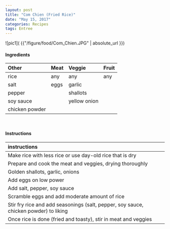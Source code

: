 ```yaml
---
layout: post
title: "Com Chien (Fried Rice)"
date: "May 15, 2017"
categories: Recipes
tags: Entree
---
```




![pic1]( {{"/figure/food/Com_Chien.JPG" | absolute_url }})




#### Ingredients

<table class = "presenttab">
 <thead>
  <tr>
   <th style="text-align:left;"> Other </th>
   <th style="text-align:left;"> Meat </th>
   <th style="text-align:left;"> Veggie </th>
   <th style="text-align:left;"> Fruit </th>
  </tr>
 </thead>
<tbody>
  <tr>
   <td style="text-align:left;"> rice </td>
   <td style="text-align:left;"> any </td>
   <td style="text-align:left;"> any </td>
   <td style="text-align:left;"> any </td>
  </tr>
  <tr>
   <td style="text-align:left;"> salt </td>
   <td style="text-align:left;"> eggs </td>
   <td style="text-align:left;"> garlic </td>
   <td style="text-align:left;">  </td>
  </tr>
  <tr>
   <td style="text-align:left;"> pepper </td>
   <td style="text-align:left;">  </td>
   <td style="text-align:left;"> shallots </td>
   <td style="text-align:left;">  </td>
  </tr>
  <tr>
   <td style="text-align:left;"> soy sauce </td>
   <td style="text-align:left;">  </td>
   <td style="text-align:left;"> yellow onion </td>
   <td style="text-align:left;">  </td>
  </tr>
  <tr>
   <td style="text-align:left;"> chicken powder </td>
   <td style="text-align:left;">  </td>
   <td style="text-align:left;">  </td>
   <td style="text-align:left;">  </td>
  </tr>
</tbody>
</table>

<br>

#### Instructions

<table class = "presenttabnoh">
 <thead>
  <tr>
   <th style="text-align:left;"> instructions </th>
  </tr>
 </thead>
<tbody>
  <tr>
   <td style="text-align:left;"> Make rice with less rice or use day-old rice that is dry </td>
  </tr>
  <tr>
   <td style="text-align:left;"> Prepare and cook the meat and veggies, drying thoroughly </td>
  </tr>
  <tr>
   <td style="text-align:left;"> Golden shallots, garlic, onions </td>
  </tr>
  <tr>
   <td style="text-align:left;"> Add eggs on low power </td>
  </tr>
  <tr>
   <td style="text-align:left;"> Add salt, pepper, soy sauce </td>
  </tr>
  <tr>
   <td style="text-align:left;"> Scramble eggs and add moderate amount of rice </td>
  </tr>
  <tr>
   <td style="text-align:left;"> Stir fry rice and add seasonings (salt, pepper, soy sauce, chicken powder) to liking </td>
  </tr>
  <tr>
   <td style="text-align:left;"> Once rice is done (fried and toasty), stir in meat and veggies </td>
  </tr>
</tbody>
</table>

